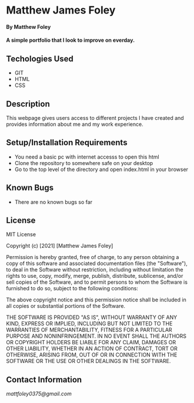 # Matthew James Foley

#### By Matthew Foley

#### A simple portfolio that I look to improve on everday.

## Techologies Used

* GIT
* HTML
* CSS

## Description

This webpage gives users access to different projects I have created and provides information about me and my work experience.

## Setup/Installation Requirements

* You need a basic pc with internet accesss to open this html
* Clone the repository to somewhere safe on your desktop
* Go to the top level of the directory and open index.html in your browser

## Known Bugs

* There are no known bugs so far

## License
MIT License

Copyright (c) [2021] [Matthew James Foley]

Permission is hereby granted, free of charge, to any person obtaining a copy
of this software and associated documentation files (the "Software"), to deal
in the Software without restriction, including without limitation the rights
to use, copy, modify, merge, publish, distribute, sublicense, and/or sell
copies of the Software, and to permit persons to whom the Software is
furnished to do so, subject to the following conditions:

The above copyright notice and this permission notice shall be included in all
copies or substantial portions of the Software.

THE SOFTWARE IS PROVIDED "AS IS", WITHOUT WARRANTY OF ANY KIND, EXPRESS OR
IMPLIED, INCLUDING BUT NOT LIMITED TO THE WARRANTIES OF MERCHANTABILITY,
FITNESS FOR A PARTICULAR PURPOSE AND NONINFRINGEMENT. IN NO EVENT SHALL THE
AUTHORS OR COPYRIGHT HOLDERS BE LIABLE FOR ANY CLAIM, DAMAGES OR OTHER
LIABILITY, WHETHER IN AN ACTION OF CONTRACT, TORT OR OTHERWISE, ARISING FROM,
OUT OF OR IN CONNECTION WITH THE SOFTWARE OR THE USE OR OTHER DEALINGS IN THE
SOFTWARE.

## Contact Information

_mattfoley0375@gmail.com_

